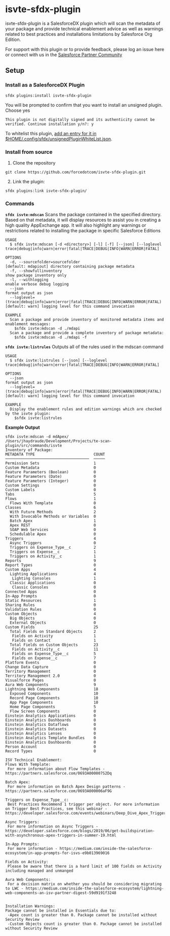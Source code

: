 isvte-sfdx-plugin
==============

isvte-sfdx-plugin is a SalesforceDX plugin which will scan the metadata of your package and provide technical enablement advice as well as warnings related to best practices and installations limitations by Salesforce Org Edition.

For support with this plugin or to provide feedback, please log an issue here or connect with us in the [Salesforce Partner Community](https://partners.salesforce.com/_ui/core/chatter/groups/GroupProfilePage?g=0F9300000001s8iCAA)

## Setup
### **Install as a SalesforceDX Plugin**

```  
sfdx plugins:install isvte-sfdx-plugin
```
You will be prompted to confirm that you want to install an unsigned plugin. Choose yes
```  
This plugin is not digitally signed and its authenticity cannot be verified. Continue installation y/n?: y
```

To whitelist this plugin, [add an entry for it in $HOME/.config/sfdx/unsignedPluginWhiteList.json](https://developer.salesforce.com/blogs/2017/10/salesforce-dx-cli-plugin-update.html).

### **Install from source**
1. Clone the repository
```  
git clone https://github.com/forcedotcom/isvte-sfdx-plugin.git
```
2. Link the plugin:
```
sfdx plugins:link isvte-sfdx-plugin/
```

### **Commands**
**`sfdx isvte:mdscan`**
Scans the package contained in the specified directory. Based on that metadata, it will display resources to assist you in creating a high quality AppExchange app. It will also highlight any warnings or restrictions related to installing the package in specific Salesforce Editions

```
USAGE
  $ sfdx isvte:mdscan [-d <directory>] [-l] [-f] [--json] [--loglevel trace|debug|info|warn|error|fatal|TRACE|DEBUG|INFO|WARN|ERROR|FATAL]

OPTIONS
  -d, --sourcefolder=sourcefolder                                                   [default: mdapiout] directory containing package metadata
  -f, --showfullinventory                                                           show package inventory only
  -l, --withlogging                                                                 enable verbose debug logging
  --json                                                                            format output as json
  --loglevel=(trace|debug|info|warn|error|fatal|TRACE|DEBUG|INFO|WARN|ERROR|FATAL)  [default: warn] logging level for this command invocation

EXAMPLE
  Scan a package and provide inventory of monitored metadata items and enablement messages:
  	$sfdx isvte:mdscan -d ./mdapi
  Scan a package and provide a complete inventory of package metadata:
  	$sfdx isvte:mdscan -d ./mdapi -f
```


**`sfdx isvte:listrules`**
Outputs all of the rules used in the mdscan command
```
USAGE
  $ sfdx isvte:listrules [--json] [--loglevel trace|debug|info|warn|error|fatal|TRACE|DEBUG|INFO|WARN|ERROR|FATAL]

OPTIONS
  --json                                                                            format output as json
  --loglevel=(trace|debug|info|warn|error|fatal|TRACE|DEBUG|INFO|WARN|ERROR|FATAL)  [default: warn] logging level for this command invocation

EXAMPLE
  Display the enablement rules and edition warnings which are checked by the isvte plugin:
  	$sfdx isvte:listrules
```

**Example Output**
```
sfdx isvte:mdscan -d mdApex/
/Users/jhaydraude/Development/Projects/te-scan-plugin/src/commands/isvte
Inventory of Package:
METADATA TYPE                          COUNT
─────────────────────────────────────  ─────
Permission Sets                        1
Custom Metadata                        0
Feature Parameters (Boolean)           0
Feature Parameters (Date)              0
Feature Parameters (Integer)           0
Custom Settings                        0
Custom Labels                          0
Tabs                                   5
Flows                                  1
  Flows With Template                  0
Classes                                6
  With Future Methods                  2
  With Invocable Methods or Variables  0
  Batch Apex                           1
  Apex REST                            0
  SOAP Web Services                    0
  Schedulable Apex                     0
Triggers                               4
  Async Triggers                       0
  Triggers on Expense_Type__c          2
  Triggers on Expense__c               1
  Triggers on Activity__c              1
Reports                                9
Report Types                           0
Custom Apps                            4
  Lighting Applications                4
   Lighting Consoles                   1
  Classic Applications                 0
   Classic Consoles                    0
Connected Apps                         0
In-App Prompts                         0
Static Resources                       1
Sharing Rules                          0
Validation Rules                       0
Custom Objects                         4
  Big Objects                          0
  External Objects                     0
Custom Fields                          25
  Total Fields on Standard Objects     2
   Fields on Activity                  1
   Fields on Contact                   1
  Total Fields on Custom Objects       23
   Fields on Activity__c               11
   Fields on Expense_Type__c           5
   Fields on Expense__c                7
Platform Events                        0
Change Data Capture                    0
Territory Management                   0
Territory Management 2.0               0
Visualforce Pages                      0
Aura Web Components                    9
Lightning Web Components               18
  Exposed Components                   10
  Record Page Components               10
  App Page Components                  10
  Home Page Components                 5
  Flow Screen Components               0
Einstein Analytics Applications        0
Einstein Analytics Dashboards          0
Einstein Analytics Dataflows           0
Einstein Analytics Datasets            0
Einstein Analytics Lenses              0
Einstein Analytics Template Bundles    0
Einstein Analytics Dashboards          0
Person Account                         0
Record Types                           0

ISV Technical Enablement:
Flows With Template:
 For more information about Flow Templates - https://partners.salesforce.com/0693A000007S2Dq

Batch Apex:
 For more information on Batch Apex Design patterns - https://partners.salesforce.com/0693A000006aF9G

Triggers on Expense_Type__c:
 Best Practices Recommend 1 trigger per object. For more information on Trigger Best Practices, see this webinar - https://developer.salesforce.com/events/webinars/Deep_Dive_Apex_Triggers

Async Triggers:
 For more information on Async Triggers - https://developer.salesforce.com/blogs/2019/06/get-buildspiration-with-asynchronous-apex-triggers-in-summer-19.html

In-App Prompts:
 For more information - https://medium.com/inside-the-salesforce-ecosystem/in-app-prompts-for-isvs-e9b013969016

Fields on Activity:
 Please be aware that there is a hard limit of 100 fields on Activity including managed and unmanged

Aura Web Components:
 For a decision matrix on whether you should be considering migrating to LWC - https://medium.com/inside-the-salesforce-ecosystem/lightning-web-components-an-isv-partner-digest-59d9191f3248


Installation Warnings:
Package cannot be installed in Essentials due to:
 -Apex count is greater than 0. Package cannot be installed without Security Review
 -Custom Objects count is greater than 0. Package cannot be installed without Security Review
```
